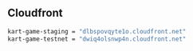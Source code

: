 ## Cloudfront

```bash
kart-game-staging = "dlbspovqyte1o.cloudfront.net"
kart-game-testnet = "dwiq4olsnwp4n.cloudfront.net"
```

